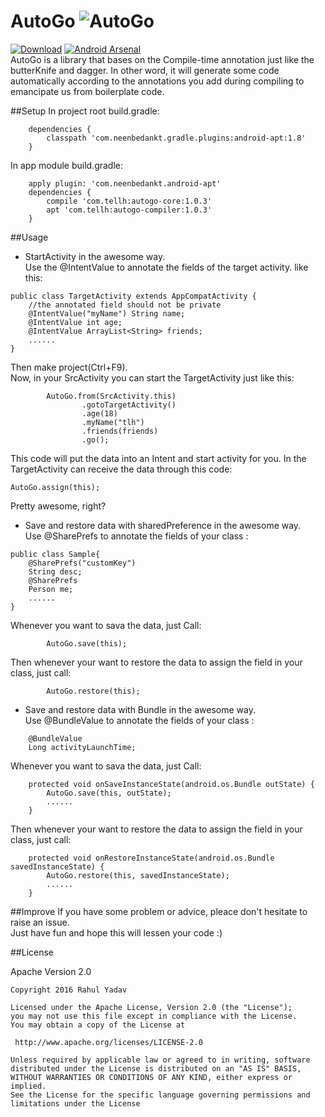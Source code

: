 # AutoGo ![AutoGo](https://raw.githubusercontent.com/TellH/AutoGo/master/raw/Go.png)
[![Download](https://api.bintray.com/packages/tellh/maven/AutoGo/images/download.svg)](https://bintray.com/tellh/maven/AutoGo/_latestVersion)
[![Android Arsenal](https://img.shields.io/badge/Android%20Arsenal-AutoGo-yellowgreen.svg?style=flat)](http://android-arsenal.com/details/1/4047)<br>
AutoGo is a library that bases on the Compile-time annotation just like the butterKnife and dagger. In other word, it will generate 
some code automatically according to the annotations you add during compiling to emancipate us from boilerplate code.

##Setup
In project root  build.gradle:
```
    dependencies {
        classpath 'com.neenbedankt.gradle.plugins:android-apt:1.8'
    }
```
In app module build.gradle:
```
    apply plugin: 'com.neenbedankt.android-apt'
    dependencies {
        compile 'com.tellh:autogo-core:1.0.3'
        apt 'com.tellh:autogo-compiler:1.0.3'
    }
```

##Usage
- StartActivity in the awesome way.<br>
Use the @IntentValue to annotate the fields of the target activity.
like this:
```
public class TargetActivity extends AppCompatActivity {
    //the annotated field should not be private
    @IntentValue("myName") String name;
    @IntentValue int age;
    @IntentValue ArrayList<String> friends;
    ......
}
```
Then make project(Ctrl+F9).<br>
Now, in your SrcActivity you can start the TargetActivity just like this:
```
        AutoGo.from(SrcActivity.this)
                .gotoTargetActivity()
                .age(18)
                .myName("tlh")
                .friends(friends)
                .go();
```
This code will put the data into an Intent and start activity for you.
In the TargetActivity can receive the data through this code:
```
AutoGo.assign(this);
```
Pretty awesome, right?

- Save and restore data with sharedPreference in the awesome way.<br>
Use @SharePrefs to annotate the fields of your class :
```
public class Sample{
    @SharePrefs("customKey")
    String desc;
    @SharePrefs
    Person me;
    ......
}
```
Whenever you want to sava the data, just Call:
```
        AutoGo.save(this);
```
Then whenever your want to restore the data to assign the field in your class, just call:
```
        AutoGo.restore(this);
```
- Save and restore data with Bundle in the awesome way.<br>
Use @BundleValue to annotate the fields of your class :
```
    @BundleValue
    Long activityLaunchTime;
```
Whenever you want to sava the data, just Call:
```
    protected void onSaveInstanceState(android.os.Bundle outState) {
        AutoGo.save(this, outState);
        ......
    }
```
Then whenever your want to restore the data to assign the field in your class, just call:
```
    protected void onRestoreInstanceState(android.os.Bundle savedInstanceState) {
        AutoGo.restore(this, savedInstanceState);
        ......
    }
```

##Improve
If you have some problem or advice, pleace don't hesitate to raise an issue.<br>
Just have fun and hope this will lessen your code :)

##License

Apache Version 2.0<br>
```
Copyright 2016 Rahul Yadav

Licensed under the Apache License, Version 2.0 (the "License");
you may not use this file except in compliance with the License.
You may obtain a copy of the License at

 http://www.apache.org/licenses/LICENSE-2.0

Unless required by applicable law or agreed to in writing, software
distributed under the License is distributed on an "AS IS" BASIS,
WITHOUT WARRANTIES OR CONDITIONS OF ANY KIND, either express or implied.
See the License for the specific language governing permissions and
limitations under the License
